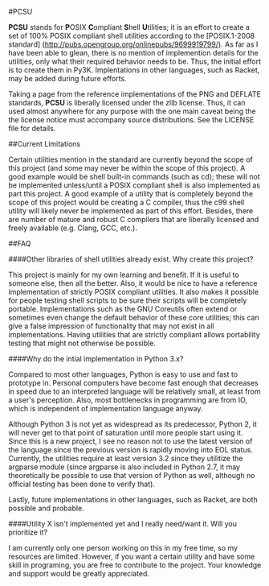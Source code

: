 #PCSU

**PCSU** stands for **P**OSIX **C**ompliant **S**hell **U**tilities;
it is an effort to create a set of 100% POSIX compliant shell
utilities according to the [POSIX.1-2008 standard]
(http://pubs.opengroup.org/onlinepubs/9699919799/). As far as I have
been able to glean, there is no mention of implemention details for
the utilities, only what their required behavior needs to be. Thus,
the initial effort is to create them in Py3K. Implentations in other
languages, such as Racket, may be added during future efforts.

Taking a page from the reference implementations of the PNG and
DEFLATE standards, **PCSU** is liberally licensed under the zlib
license. Thus, it can used almost anywhere for any purpose with the
one main caveat being the the license notice must accompany source
distributions. See the LICENSE file for details.

##Current Limitations

Certain utilities mention in the standard are currently beyond the
scope of this project (and some may never be within the scope of this
project).  A good example would be shell built-in commands (such as
cd); these will not be implemented unless/until a POSIX compliant
shell is also implemented as part this project. A good example of a
utility that is completely beyond the scope of this project would be
creating a C compiler, thus the c99 shell utility will likely never be
implemented as part of this effort. Besides, there are number of
mature and robust C compilers that are liberally licensed and freely
available (e.g. Clang, GCC, etc.).

##FAQ

####Other libraries of shell utilities already exist. Why create this project?

This project is mainly for my own learning and benefit. If it is
useful to someone else, then all the better. Also, it would be nice to
have a reference implementation of strictly POSIX compliant
utilities. It also makes it possible for people testing shell scripts
to be sure their scripts will be completely portable. Implementations
such as the GNU Coreutils often extend or sometimes even change the
default behavior of these core utilities; this can give a false
impression of functionality that may not exist in all
implementations. Having utilities that are strictly compliant allows
portability testing that might not otherwise be possible.

####Why do the intial implementation in Python 3.x?

Compared to most other languages, Python is easy to use and fast to
prototype in. Personal computers have become fast enough that
decreases in speed due to an interpreted language will be relatively
small, at least from a user's perception. Also, most bottlenecks in
programming are from IO, which is independent of implementation
language anyway.

Although Python 3 is not yet as widespread as its predecessor, Python
2, it will never get to that point of saturation until more people
start using it. Since this is a new project, I see no reason not to
use the latest version of the language since the previous version is
rapidly moving into EOL status. Currently, the utilities require at
least version 3.2 since they utilitize the argparse module (since
argparse is also included in Python 2.7, it may theoretically be
possible to use that version of Python as well, although no official
testing has been done to verify that).

Lastly, future implementations in other languages, such as Racket, are
both possible and probable.

####Utility X isn't implemented yet and I really need/want it. Will you prioritize it?

I am currently only one person working on this in my free time, so my
resources are limited. However, if you want a certain utility and have
some skill in programing, you are free to contribute to the
project. Your knowledge and support would be greatly appreciated.
